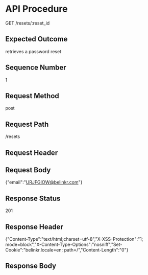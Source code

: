 # API Procedure
GET /resets/:reset_id
## Expected Outcome
retrieves a password reset
## Sequence Number
1
## Request Method
post
## Request Path
/resets
## Request Header

## Request Body
{"email":"URJFGIOW@belinkr.com"}

## Response Status
201
## Response Header
{"Content-Type":"text/html;charset=utf-8","X-XSS-Protection":"1; mode=block","X-Content-Type-Options":"nosniff","Set-Cookie":"belinkr.locale=en; path=/","Content-Length":"0"}

## Response Body

